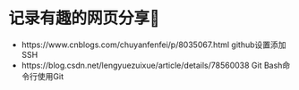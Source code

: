 # 记录有趣的网页分享🐻

<ul>
  <li>https://www.cnblogs.com/chuyanfenfei/p/8035067.html   github设置添加SSH</li>
  <li>https://blog.csdn.net/lengyuezuixue/article/details/78560038   Git Bash命令行使用Git</li>
</ul>
